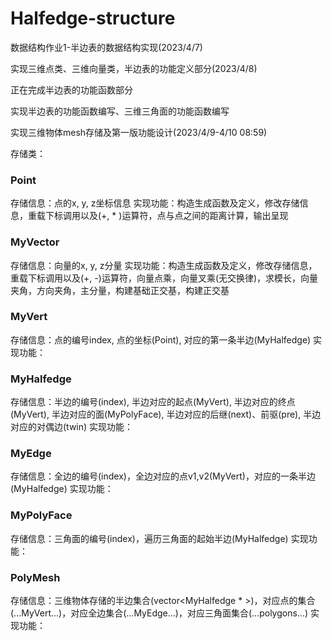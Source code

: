 # Halfedge-structure

数据结构作业1-半边表的数据结构实现(2023/4/7)

实现三维点类、三维向量类，半边表的功能定义部分(2023/4/8)

正在完成半边表的功能函数部分

实现半边表的功能函数编写、三维三角面的功能函数编写

实现三维物体mesh存储及第一版功能设计(2023/4/9-4/10 08:59)

存储类：

### Point
存储信息：点的x, y, z坐标信息
实现功能：构造生成函数及定义，修改存储信息，重载下标调用以及(+, * )运算符，点与点之间的距离计算，输出呈现

### MyVector
存储信息：向量的x, y, z分量
实现功能：构造生成函数及定义，修改存储信息，重载下标调用以及(+, -)运算符，向量点乘，向量叉乘(无交换律)，求模长，向量夹角，方向夹角，主分量，构建基础正交基，构建正交基

### MyVert
存储信息：点的编号index, 点的坐标(Point), 对应的第一条半边(MyHalfedge)
实现功能：

### MyHalfedge
存储信息：半边的编号(index), 半边对应的起点(MyVert), 半边对应的终点(MyVert), 半边对应的面(MyPolyFace), 半边对应的后继(next)、前驱(pre), 半边对应的对偶边(twin)
实现功能：

### MyEdge
存储信息：全边的编号(index)，全边对应的点v1,v2(MyVert)，对应的一条半边(MyHalfedge)
实现功能：

### MyPolyFace
存储信息：三角面的编号(index)，遍历三角面的起始半边(MyHalfedge)
实现功能：

### PolyMesh
存储信息：三维物体存储的半边集合(vector<MyHalfedge * >)，对应点的集合(...MyVert...)，对应全边集合(...MyEdge...)，对应三角面集合(...polygons...)
实现功能：
